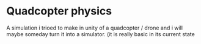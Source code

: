 # Quadcopter physics

A simulation i trioed to make in unity of a quadcopter / drone and i will maybe someday turn it into a simulator.
(it is really basic in its current state
